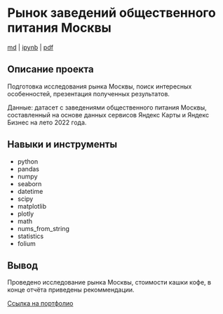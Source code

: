 # Рынок заведений общественного питания Москвы

[md](https://github.com/F-Sergei/Yandex.Practicum_profile/blob/main/07.%20Рынок%20заведений%20общественного%20питания%20Москвы/The_market_of_public_catering_establishments_in_Moscow.md/The_market_of_public_catering_establishments_in_Moscow.md)  |  [ipynb](https://github.com/F-Sergei/Yandex.Practicum_profile/blob/main/07.%20Рынок%20заведений%20общественного%20питания%20Москвы/The_market_of_public_catering_establishments_in_Moscow.ipynb)  |  [pdf](https://github.com/F-Sergei/Yandex.Practicum_profile/blob/main/07.%20Рынок%20заведений%20общественного%20питания%20Москвы/The_market_of_public_catering_establishments_in_Moscow.pdf)

## Описание проекта

Подготовка исследования рынка Москвы, поиск интересных особенностей, презентация полученных результатов. 

Данные: датасет с заведениями общественного питания Москвы, составленный на основе данных сервисов Яндекс Карты и Яндекс Бизнес на лето 2022 года. 

## Навыки и инструменты

- python
- pandas
- numpy
- seaborn
- datetime
- scipy
- matplotlib
- plotly
- math
- nums_from_string
- statistics
- folium


## Вывод

Проведено исследование рынка Москвы, стоимости кашки кофе, в конце отчёта приведены рекоммендации.

[Ссылка на портфолио](https://github.com/F-Sergei/Yandex.Practicum_profile/tree/main)